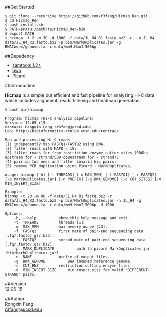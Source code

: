 ##Get Started     
```
$ git clone --recursive https://github.com/r3fang/Hicmap_Ren.git
$ cd Hicmap_Ren
$ bash install.sh
$ PATH=$PATH:/path/to/Hicmap_Ren/bin
$ export PATH
$ hicmap -t 2 -m 3G -d 1000 -f data/JL_H4_R1.fastq.bz2 -r  -n JL_H4 data/JL_H4_R2.fastq.bz2 -p bin/MarkDuplicates.jar -g BWAIndex/genome.fa -c data/mm9.MboI.500bp 
```

##Depedency
- [samtools 1.2+](http://www.htslib.org/doc/samtools.html)
- [bwa](https://github.com/lh3/bwa)
- [Picard](http://broadinstitute.github.io/picard/)

##Introduction

**Hicmap** is a simple but efficient and fast pipeline for analyzing Hi-C data which includes alignment, reads filtering and heatmap generation.

```
$ bash bin/hicmap

Program: hicmap (Hi-C analysis pipeline)
Version: 12.05-r15
Contact: Rongxin Fang <r3fang@ucsd.edu>
Lab: http://bioinformatics-renlab.ucsd.edu/rentrac/

Map and processing Hi-C reads
(1) indepedently map FASTQ1/FASTQ2 using BWA;
(2) filter reads with MAPQ < 10;
(3) filter reads far from restriction enzyme cutter sites (500bp upstream for + strand/500 downstream for - strand);
(4) pair up two ends and filter invalid hic pairs;
(5) remove PCR duplication using Picard - MarkDuplicates;

usage: hicmap [-h] [-t THREADS] [-m MAX_MEM] [-f FASTQ1] [-r FASTQ2] [-p MarkDuplicates.jar] [-n PREFIX] [-g BWA_GENOME] [-c CUT_SITES] [-m MIN_INSERT_SIZE]

Example:
hicmap -t 20 -m 8G -f data/JL_H4_R1.fastq.bz2 -r data/JL_H4_R2.fastq.bz2 -p bin/MarkDuplicates.jar -n JL_H4 -g BWAIndex/genome.fa -c data/mm9.MboI.500bp -d 1000

Options:    
	-h, --help			show this help message and exit.
	-t  THREADS			threads [1].
	-m  MAX_MEM			max memory usage [4G].
	-f  FASTQ1			first mate of pair-end sequencing data [.fq/.fastq/.gz/.bz2].
	-r  FASTQ2			second mate of pair-end sequencing data [.fq/.fastq/.gz/.bz2].
	-p  MARK_DUPLICATE  		path to picard MarkDuplicates.jar [bin/MarkDuplicates.jar].
	-n  NAME			prefix of output files.
	-g  BWA_GENOME			BWA indexed reference genome.
	-c  CUT_ENZ			restriction cutting enzyme files. 
	-d  MIN_INSERT_SIZE		min insert size for valid "DIFFERENT-STRAND" pairs.
```

##Version     
12.05-15

##Author     
Rongxin Fang    
r3fang@ucsd.edu
